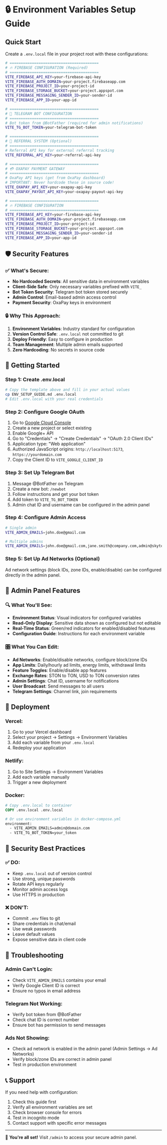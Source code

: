 # 🔒 Environment Variables Setup Guide

## Quick Start

Create a `.env.local` file in your project root with these configurations:

```bash
# ========================================
# 🔥 FIREBASE CONFIGURATION (Required)
# ========================================
VITE_FIREBASE_API_KEY=your-firebase-api-key
VITE_FIREBASE_AUTH_DOMAIN=your-project.firebaseapp.com
VITE_FIREBASE_PROJECT_ID=your-project-id
VITE_FIREBASE_STORAGE_BUCKET=your-project.appspot.com
VITE_FIREBASE_MESSAGING_SENDER_ID=your-sender-id
VITE_FIREBASE_APP_ID=your-app-id

# ========================================
# 🤖 TELEGRAM BOT CONFIGURATION
# ========================================
# Bot token from @BotFather (required for admin notifications)
VITE_TG_BOT_TOKEN=your-telegram-bot-token

# ========================================
# 🔐 REFERRAL SYSTEM (Optional)
# ========================================
# Referral API key for external referral tracking
VITE_REFERRAL_API_KEY=your-referral-api-key

# ========================================
# 💳 OXAPAY PAYMENT GATEWAY
# ========================================
# OxaPay API keys (get from OxaPay dashboard)
# IMPORTANT: Never hardcode these in source code!
VITE_OXAPAY_API_KEY=your-oxapay-api-key
VITE_OXAPAY_PAYOUT_API_KEY=your-oxapay-payout-api-key

# ========================================
# 🔥 FIREBASE CONFIGURATION
# ========================================
VITE_FIREBASE_API_KEY=your-firebase-api-key
VITE_FIREBASE_AUTH_DOMAIN=your-project.firebaseapp.com
VITE_FIREBASE_PROJECT_ID=your-project-id
VITE_FIREBASE_STORAGE_BUCKET=your-project.appspot.com
VITE_FIREBASE_MESSAGING_SENDER_ID=your-sender-id
VITE_FIREBASE_APP_ID=your-app-id
```

## 🛡️ Security Features

### ✅ What's Secure:
- **No Hardcoded Secrets**: All sensitive data in environment variables
- **Client-Side Safe**: Only necessary variables prefixed with `VITE_`
- **Bot Token Security**: Telegram bot token stored securely
- **Admin Control**: Email-based admin access control
- **Payment Security**: OxaPay keys in environment

### 🔒 Why This Approach:
1. **Environment Variables**: Industry standard for configuration
2. **Version Control Safe**: `.env.local` not committed to git
3. **Deploy Friendly**: Easy to configure in production
4. **Team Management**: Multiple admin emails supported
5. **Zero Hardcoding**: No secrets in source code

## 🚀 Getting Started

### Step 1: Create .env.local
```bash
# Copy the template above and fill in your actual values
cp ENV_SETUP_GUIDE.md .env.local
# Edit .env.local with your real credentials
```

### Step 2: Configure Google OAuth
1. Go to [Google Cloud Console](https://console.cloud.google.com/)
2. Create a new project or select existing
3. Enable Google+ API
4. Go to "Credentials" → "Create Credentials" → "OAuth 2.0 Client IDs"
5. Application type: "Web application"
6. Authorized JavaScript origins: `http://localhost:5173`, `https://yourdomain.com`
7. Copy the Client ID to `VITE_GOOGLE_CLIENT_ID`

### Step 3: Set Up Telegram Bot
1. Message @BotFather on Telegram
2. Create a new bot: `/newbot`
3. Follow instructions and get your bot token
4. Add token to `VITE_TG_BOT_TOKEN`
5. Admin chat ID and username can be configured in the admin panel

### Step 4: Configure Admin Access
```bash
# Single admin
VITE_ADMIN_EMAILS=john.doe@gmail.com

# Multiple admins
VITE_ADMIN_EMAILS=john.doe@gmail.com,jane.smith@company.com,admin@skyton.com
```

### Step 5: Set Up Ad Networks (Optional)
Ad network settings (block IDs, zone IDs, enable/disable) can be configured directly in the admin panel.

## 📱 Admin Panel Features

### 🔍 What You'll See:
- **Environment Status**: Visual indicators for configured variables
- **Read-Only Display**: Sensitive data shown as configured but not editable
- **Real-Time Status**: Green/red indicators for enabled/disabled features
- **Configuration Guide**: Instructions for each environment variable

### 🎛️ What You Can Edit:
- **Ad Networks**: Enable/disable networks, configure block/zone IDs
- **App Limits**: Daily/hourly ad limits, energy limits, withdrawal limits
- **Feature Toggles**: Enable/disable app features
- **Exchange Rates**: STON to TON, USD to TON conversion rates
- **Admin Settings**: Chat ID, username for notifications
- **User Broadcast**: Send messages to all users
- **Telegram Settings**: Channel link, join requirements

## 🔄 Deployment

### Vercel:
1. Go to your Vercel dashboard
2. Select your project → Settings → Environment Variables
3. Add each variable from your `.env.local`
4. Redeploy your application

### Netlify:
1. Go to Site Settings → Environment Variables
2. Add each variable manually
3. Trigger a new deployment

### Docker:
```dockerfile
# Copy .env.local to container
COPY .env.local .env.local

# Or use environment variables in docker-compose.yml
environment:
  - VITE_ADMIN_EMAILS=admin@domain.com
  - VITE_TG_BOT_TOKEN=your_token
```

## 🚨 Security Best Practices

### ✅ DO:
- Keep `.env.local` out of version control
- Use strong, unique passwords
- Rotate API keys regularly
- Monitor admin access logs
- Use HTTPS in production

### ❌ DON'T:
- Commit `.env` files to git
- Share credentials in chat/email
- Use weak passwords
- Leave default values
- Expose sensitive data in client code

## 🔧 Troubleshooting

### Admin Can't Login:
- Check `VITE_ADMIN_EMAILS` contains your email
- Verify Google Client ID is correct
- Ensure no typos in email address

### Telegram Not Working:
- Verify bot token from @BotFather
- Check chat ID is correct number
- Ensure bot has permission to send messages

### Ads Not Showing:
- Check ad network is enabled in the admin panel (Admin Settings → Ad Networks)
- Verify block/zone IDs are correct in admin panel
- Test in production environment

## 📞 Support

If you need help with configuration:
1. Check this guide first
2. Verify all environment variables are set
3. Check browser console for errors
4. Test in incognito mode
5. Contact support with specific error messages

---

🎉 **You're all set!** Visit `/admin` to access your secure admin panel.
